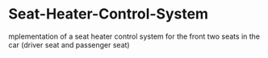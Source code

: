 # Seat-Heater-Control-System
mplementation of a seat heater control system for the front two seats in the car (driver seat and passenger  seat)
